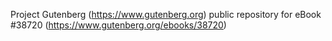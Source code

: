 Project Gutenberg (https://www.gutenberg.org) public repository for eBook #38720 (https://www.gutenberg.org/ebooks/38720)
